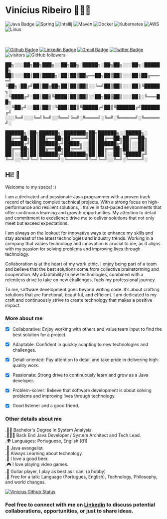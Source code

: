 # Vinícius Ribeiro 🧑🏻‍💻


![Java Badge](http://img.shields.io/badge/-Java-007396?style=flat-square&logo=java&logoColor=white "Java Badge")
![Spring](http://img.shields.io/badge/-Spring-6DB33F?style=flat-square&logo=spring&logoColor=ffffff)
![Intellij](https://img.shields.io/badge/IntelliJ_IDEA-000000.svg?style=flat-square&logo=intellij-idea&logoColor=white)
![Maven](http://img.shields.io/badge/-Maven-1565c0?style=flat-square&logo=apache-maven)
![Docker](https://img.shields.io/badge/-Docker-black?style=flat-square&logo=docker)
![Kubernetes](https://img.shields.io/badge/kubernetes-%23326ce5.svg?style=flat-square&logo=kubernetes&logoColor=white)
![AWS](https://img.shields.io/badge/Amazon_AWS-FF9900?style=flat-square&logo=amazonaws&logoColor=white)
![Linux](https://img.shields.io/badge/Linux-FCC624?style=flat-square&logo=linux&logoColor=black)


<br/> <br/>
[![Github Badge](https://img.shields.io/badge/-Github-000?style=flat-square&logo=Github&logoColor=white&link=https://github.com/vinirib)](https://github.com/vinirib)
[![Linkedin Badge](https://img.shields.io/badge/-LinkedIn-blue?style=flat-square&logo=Linkedin&logoColor=white&link=https://www.linkedin.com/in/viniciusribeirosp/)](https://www.linkedin.com/in/viniciusribeirosp/)
[![Gmail Badge](https://img.shields.io/badge/-Gmail-c14438?style=flat-square&logo=Gmail&logoColor=white&link=mailto:viniciusribeirosp@gmail.com)](mailto:viniciusribeirosp@gmail.com/)
[![Twitter Badge](https://img.shields.io/badge/-Twitter-1DA1F2?style=flat-square&logo=Twitter&logoColor=white&link=https://twitter.com/viniciusribdev)](https://twitter.com/viniciusribdev)
![visitors](https://visitor-badge.laobi.icu/badge?page_id=vinirib.vinirib)
![GitHub followers](https://img.shields.io/github/followers/vinirib?label=Follow&style=social)
<br/>

<!-- https://github.com/abhisheknaiidu/awesome-github-profile-readme#dynamic-realtime- -->


██╗░░░██╗██╗███╗░░██╗██╗░█████╗░██╗██╗░░░██╗░██████╗
██║░░░██║██║████╗░██║██║██╔══██╗██║██║░░░██║██╔════╝
╚██╗░██╔╝██║██╔██╗██║██║██║░░╚═╝██║██║░░░██║╚█████╗░
░╚████╔╝░██║██║╚████║██║██║░░██╗██║██║░░░██║░╚═══██╗
░░╚██╔╝░░██║██║░╚███║██║╚█████╔╝██║╚██████╔╝██████╔╝
░░░╚═╝░░░╚═╝╚═╝░░╚══╝╚═╝░╚════╝░╚═╝░╚═════╝░╚═════╝░

██████╗░██╗██████╗░███████╗██╗██████╗░░█████╗░
██╔══██╗██║██╔══██╗██╔════╝██║██╔══██╗██╔══██╗
██████╔╝██║██████╦╝█████╗░░██║██████╔╝██║░░██║
██╔══██╗██║██╔══██╗██╔══╝░░██║██╔══██╗██║░░██║
██║░░██║██║██████╦╝███████╗██║██║░░██║╚█████╔╝
╚═╝░░╚═╝╚═╝╚═════╝░╚══════╝╚═╝╚═╝░░╚═╝░╚════╝░

## Hi! 👋

Welcome to my space! :)

I am a dedicated and passionate Java programmer with a proven track record of tackling complex technical projects. With a strong focus on high-performance and resilient solutions, I thrive in fast-paced environments that offer continuous learning and growth opportunities. My attention to detail and commitment to excellence drive me to deliver solutions that not only meet but exceed expectations.

I am always on the lookout for innovative ways to enhance my skills and stay abreast of the latest technologies and industry trends. Working in a company that values technology and innovation is crucial to me, as it aligns with my passion for solving problems and improving lives through technology.

Collaboration is at the heart of my work ethic. I enjoy being part of a team and believe that the best solutions come from collective brainstorming and cooperation. My adaptability to new technologies, combined with a relentless drive to take on new challenges, fuels my professional journey.

To me, software development goes beyond writing code. It’s about crafting solutions that are functional, beautiful, and efficient. I am dedicated to my craft and continuously strive to create technology that makes a positive impact.

### More about me

- [x] Collaborative: Enjoy working with others and value team input to find the best solution for a project.

- [x] Adaptable: Confident in quickly adapting to new technologies and challenges.

- [x] Detail-oriented: Pay attention to detail and take pride in delivering high-quality work.

- [x] Passionate: Strong drive to continuously learn and grow as a Java developer.

- [x] Problem-solver: Believe that software development is about solving problems and improving lives through technology.
      
- [x] Good listener and a good friend.

### Other details about me<br/>

.👩‍🎓 Bachelor's Degree in System Analysis.
<br/>.🧑🏻‍💻 Back End Java Developer / System Architect and Tech Lead.
<br/>.🌍 Languages: Portuguese, English (B1)
<br/>.💙 Java evangelist.
<br/>.🌱 Always Learning about technology.
<br/>.🍺 I love a good beer.
<br/>.🎮 I love playing video games.
<br/>.🎸 Guitar player, I play as best as I can. (a hobby)
<br/>.💬 Free for a talk: Language (Portugues, English), Technology, Philosophy, and world changes.

[![Vinicius Github Status](https://github-readme-stats.vercel.app/api?username=vinirib&show_icons=true&count_private=true)](https://github.com/anuraghazra/github-readme-stats)

### Feel free to connect with me on [Linkedin](https://www.linkedin.com/in/viniciusribeirosp) to discuss potential collaborations, opportunities, or just to share ideas.
